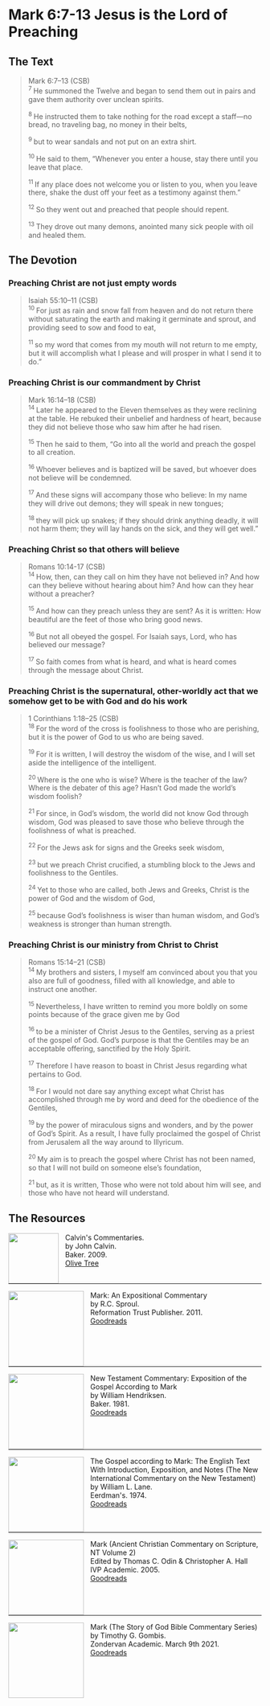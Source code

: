 # Mark 6:7-13 Jesus is the Lord of Preaching

## The Text

>Mark 6:7–13 (CSB)  
><sup> 7 </sup> He summoned the Twelve and began to send them out in pairs and gave them authority over unclean spirits. 
>
><sup> 8 </sup> He instructed them to take nothing for the road except a staff—no bread, no traveling bag, no money in their belts, 
>
><sup> 9 </sup> but to wear sandals and not put on an extra shirt. 
>
><sup> 10 </sup> He said to them, “Whenever you enter a house, stay there until you leave that place. 
>
><sup> 11 </sup> If any place does not welcome you or listen to you, when you leave there, shake the dust off your feet as a testimony against them.” 
>
><sup> 12 </sup> So they went out and preached that people should repent. 
>
><sup> 13 </sup> They drove out many demons, anointed many sick people with oil and healed them.

## The Devotion

### Preaching Christ are not just empty words

>Isaiah 55:10–11 (CSB)  
><sup> 10 </sup> For just as rain and snow fall from heaven and do not return there without saturating the earth and making it germinate and sprout, and providing seed to sow and food to eat, 
>
><sup> 11 </sup> so my word that comes from my mouth will not return to me empty, but it will accomplish what I please and will prosper in what I send it to do.”

### Preaching Christ is our commandment by Christ

>Mark 16:14–18 (CSB)  
><sup> 14 </sup> Later he appeared to the Eleven themselves as they were reclining at the table. He rebuked their unbelief and hardness of heart, because they did not believe those who saw him after he had risen. 
>
><sup> 15 </sup> Then he said to them, “Go into all the world and preach the gospel to all creation. 
>
><sup> 16 </sup> Whoever believes and is baptized will be saved, but whoever does not believe will be condemned. 
>
><sup> 17 </sup> And these signs will accompany those who believe: In my name they will drive out demons; they will speak in new tongues; 
>
><sup> 18 </sup> they will pick up snakes; if they should drink anything deadly, it will not harm them; they will lay hands on the sick, and they will get well.”

### Preaching Christ so that others will believe

>Romans 10:14-17 (CSB)  
><sup> 14 </sup> How, then, can they call on him they have not believed in? And how can they believe without hearing about him? And how can they hear without a preacher? 
>
><sup> 15 </sup> And how can they preach unless they are sent? As it is written: How beautiful are the feet of those who bring good news. 
>
><sup> 16 </sup> But not all obeyed the gospel. For Isaiah says, Lord, who has believed our message? 
>
><sup> 17 </sup> So faith comes from what is heard, and what is heard comes through the message about Christ.

### Preaching Christ is the supernatural, other-worldly act that we somehow get to be with God and do his work

>1 Corinthians 1:18–25 (CSB)  
><sup> 18 </sup> For the word of the cross is foolishness to those who are perishing, but it is the power of God to us who are being saved. 
>
><sup> 19 </sup> For it is written, I will destroy the wisdom of the wise, and I will set aside the intelligence of the intelligent. 
>
><sup> 20 </sup> Where is the one who is wise? Where is the teacher of the law? Where is the debater of this age? Hasn’t God made the world’s wisdom foolish? 
>
><sup> 21 </sup> For since, in God’s wisdom, the world did not know God through wisdom, God was pleased to save those who believe through the foolishness of what is preached. 
>
><sup> 22 </sup> For the Jews ask for signs and the Greeks seek wisdom, 
>
><sup> 23 </sup> but we preach Christ crucified, a stumbling block to the Jews and foolishness to the Gentiles. 
>
><sup> 24 </sup> Yet to those who are called, both Jews and Greeks, Christ is the power of God and the wisdom of God, 
>
><sup> 25 </sup> because God’s foolishness is wiser than human wisdom, and God’s weakness is stronger than human strength.

### Preaching Christ is our ministry from Christ to Christ

>Romans 15:14–21 (CSB)  
><sup> 14 </sup> My brothers and sisters, I myself am convinced about you that you also are full of goodness, filled with all knowledge, and able to instruct one another. 
>
><sup> 15 </sup> Nevertheless, I have written to remind you more boldly on some points because of the grace given me by God 
>
><sup> 16 </sup> to be a minister of Christ Jesus to the Gentiles, serving as a priest of the gospel of God. God’s purpose is that the Gentiles may be an acceptable offering, sanctified by the Holy Spirit. 
>
><sup> 17 </sup> Therefore I have reason to boast in Christ Jesus regarding what pertains to God. 
>
><sup> 18 </sup> For I would not dare say anything except what Christ has accomplished through me by word and deed for the obedience of the Gentiles, 
>
><sup> 19 </sup> by the power of miraculous signs and wonders, and by the power of God’s Spirit. As a result, I have fully proclaimed the gospel of Christ from Jerusalem all the way around to Illyricum. 
>
><sup> 20 </sup> My aim is to preach the gospel where Christ has not been named, so that I will not build on someone else’s foundation, 
>
><sup> 21 </sup> but, as it is written, Those who were not told about him will see, and those who have not heard will understand.

## The Resources

<p style="clear:both;">

<img src="/images/commentary-calvin-set-portrait.jpg" align="left" width="100" style="padding-right: 10px" />Calvin's Commentaries.  
by John Calvin.  
Baker. 2009.  
[Olive Tree](https://www.olivetree.com/store/product.php?productid=17517)

<p style="clear:both;">

---

<img src="/images/commentary-mark-sproul.jpg" align="left" width="150" style="padding-right: 10px" />Mark: An Expositional Commentary  
by R.C. Sproul.  
Reformation Trust Publisher. 2011.  
[Goodreads](https://www.goodreads.com/book/show/13329901-mark?ac=1&from_search=true&qid=AjPCOwNAXj&rank=1)

<p style="clear:both;">

---

<img src="/images/commentary-mark-hendriksen.jpg" align="left" width="150" style="padding-right: 10px" />New Testament Commentary: Exposition of the Gospel According to Mark  
by William Hendriksen.  
Baker. 1981.  
[Goodreads](https://www.goodreads.com/book/show/2365098.Mark)

<p style="clear:both;">

---

<img src="/images/commentary-mark-lane.jpg" align="left" width="150" style="padding-right: 10px" />The Gospel according to Mark: The English Text With Introduction, Exposition, and Notes (The New International Commentary on the New Testament)  
by William L. Lane.  
Eerdman's. 1974.  
[Goodreads](https://www.goodreads.com/book/show/978619.The_Gospel_of_Mark?from_search=true&from_srp=true&qid=UOUMUiJ7z4&rank=2)

<p style="clear:both;">

---

<img src="/images/commentary-mark-oden.jpg" align="left" width="150" style="padding-right: 10px" />Mark (Ancient Christian Commentary on Scripture, NT Volume 2)  
Edited by Thomas C. Odin & Christopher A. Hall  
IVP Academic. 2005.  
[Goodreads](https://www.goodreads.com/book/show/33015669-mark)

<p style="clear:both;">

---

<img src="/images/commentary-mark-gombis.jpg" align="left" width="150" style="padding-right: 10px" />Mark (The Story of God Bible Commentary Series)  
by Timothy G. Gombis.   
Zondervan Academic. March 9th 2021.  
[Goodreads](https://www.goodreads.com/book/show/54287613-mark)

<p style="clear:both;">
